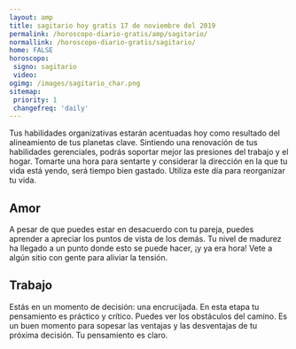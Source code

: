 ```yaml
---
layout: amp
title: sagitario hoy gratis 17 de noviembre del 2019 
permalink: /horoscopo-diario-gratis/amp/sagitario/
normallink: /horoscopo-diario-gratis/sagitario/
home: FALSE
horoscopo:
 signo: sagitario
 video:  
ogimg: /images/sagitario_char.png
sitemap:
 priority: 1
 changefreq: 'daily'
---
```



Tus habilidades organizativas estarán acentuadas hoy como resultado del alineamiento de tus planetas clave. Sintiendo una renovación de tus habilidades gerenciales, podrás soportar mejor las presiones del trabajo y el hogar. Tomarte una hora para sentarte y considerar la dirección en la que tu vida está yendo, será tiempo bien gastado. Utiliza este día para reorganizar tu vida.

## Amor

A pesar de que puedes estar en desacuerdo con tu pareja, puedes aprender a apreciar los puntos de vista de los demás. Tu nivel de madurez ha llegado a un punto donde esto se puede hacer, ¡y ya era hora! Vete a algún sitio con gente para aliviar la tensión.

## Trabajo

Estás en un momento de decisión: una encrucijada. En esta etapa tu pensamiento es práctico y crítico. Puedes ver los obstáculos del camino. Es un buen momento para sopesar las ventajas y las desventajas de tu próxima decisión. Tu pensamiento es claro.
